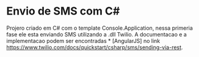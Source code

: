 # Envio de SMS com C#

Projero criado em C# com o template Console.Application, nessa primeria fase ele esta enviando SMS utilizando a .dll Twilio. A documentacao e a implementacao podem ser encontradas * [AngularJS] no link https://www.twilio.com/docs/quickstart/csharp/sms/sending-via-rest.
